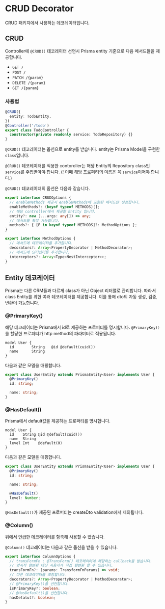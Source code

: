 # CRUD Decorator

CRUD 패키지에서 사용하는 데코레이터입니다.

## CRUD

Controller에 `@CRUD()` 데코레이터 선언시 Prisma entity 기준으로 다음 메서드들을 제공합니다.

- `GET /`
- `POST /`
- `PATCH /{param}`
- `DELETE /{param}`
- `GET /{param}`

### 사용법

```ts
@CRUD({
  entity: TodoEntity,
})
@Controller('/todo')
export class TodoController {
  constructor(private readonly service: TodoRepository) {}
}
```

`@CRUD()` 데코레이터는 옵션으로 entity를 받습니다. entity는 Prisma Model을 구현한 `class`입니다.

`@CRUD()` 데코레이터를 적용한 contoroller는 해당 Entity의 Repository class인 `service`를 주입받아야 합니다. (! 이때 해당 프로퍼티의 이름은 꼭 `service`이어야 합니다.)

`@CRUD()` 데코레이터의 옵션은 다음과 같습니다.

```ts
export interface CRUDOptions {
  // enableMethods 제공시 enableMethods에 포함된 메서드만 생성됩니다.
  enableMethods?: (keyof typeof METHODS)[];
  // 해당 controller에서 제공할 Entity 입니다.
  entity?: new (...args: any[]) => any;
  // 메서드를 확장 가능합니다.
  methods?: { [P in keyof typeof METHODS]?: MethodOptions };
}

export interface MethodOptions {
  // 메서드에 데코레이터를 추가합니다.
  decorators?: Array<PropertyDecorator | MethodDecorator>;
  // 메서드에 인터셉터를 추가합니다.
  interceptors?: Array<Type<NestInterceptor>>;
}
```

## Entity 데코레이터

Prisma는 다른 ORM들과 다르게 class가 아닌 Object 리터럴로 관리합니다. 따라서 class Entity를 위한 여러 데코레이터를 제공합니다. 이를 통해 dto의 자동 생성, 검증, 변환이 가능합니다.

### @PrimaryKey()

해당 데코레이터는 Prisma에서 id로 제공하는 프로퍼티를 명시합니다. `@PrimaryKey()`를 할당한 프로퍼티가 http method의 파라미터로 적용됩니다.

```prisma
model User {
  id        String   @id @default(cuid())
  name      String
}
```

다음과 같은 모델을 매핑합니다.

```ts
export class UserEntity extends PrismaEntity<User> implements User {
  @PrimaryKey()
  id: string;

  name: string;
}
```

### @HasDefault()

Prisma에서 default값을 제공하는 프로퍼티를 명시합니다.

```prisma
model User {
  id    String @id @default(cuid())
  name  String
  level Int    @default(0)
}
```

다음과 같은 모델을 매핑합니다.

```ts
export class UserEntity extends PrismaEntity<User> implements User {
  @PrimaryKey()
  id: string;

  name: string;

  @HasDefault()
  level: Number;
}
```

`@HasDefault()`가 제공된 프로퍼티는 createDto validation에서 제외됩니다.

### @Column()

위에서 언급한 데코레이터를 함축해 사용할 수 있습니다.

`@Column()` 데코레이터는 다음과 같은 옵션을 받을 수 있습니다.

```ts
export interface ColumnOptions {
  // transFormFn : @TransForm() 데코레이터에 해당하는 callback을 받습니다.
  // 암시적 형변환 대신 사용자가 직접 형변환 할 수 있습니다.
  transFormFn?: (params: TransformFnParams) => void;
  // 다른 데코레이터를 포함합니다.
  decorators?: Array<PropertyDecorator | MethodDecorator>;
  // @PrimaryKey()를 선언합니다.
  isPrimaryKey?: boolean;
  // @HasDefault()를 선언합니다.
  hasDefalut?: boolean;
}
```
